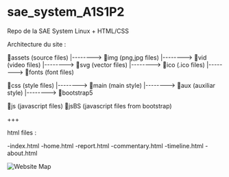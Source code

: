 # sae_system_A1S1P2
Repo de la SAE System Linux + HTML/CSS



Architecture du site :

📁assets                 (source files)
  |--------> 📁img       (png,jpg files)
  |--------> 📁vid       (video files)
  |--------> 📁svg       (vector files)
  |--------> 📁ico       (.ico files)
  |--------> 📁fonts     (font files)

📁css                    (style files)
  |--------> 📁main      (main style)
  |--------> 📁aux       (auxiliar style)
  |--------> 📁bootstrap5

📁js                     (javascript files)
📁jsBS                   (javascript files from bootstrap)

+++

html files :

-index.html
-home.html
-report.html
-commentary.html
-timeline.html
-about.html


![Website Map](https://github.com/user-attachments/assets/d42d3860-856f-4ae6-87d8-40b07a788ce0)
